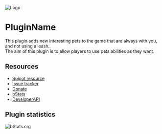 ![Logo](IMAGE)

# PluginName
This plugin adds new interesting pets to the game that are always with you, and not using a leash..\
The aim of this plugin is to allow players to use pets abilities as they want.

## Resources
- [Spigot resource](https://www.spigotmc.org/resources/X/)
- [Issue tracker](https://github.com/AlonsoAliaga/PluginName/issues)
- [Donate](https://paypal.me/AlonsoAliaga)
- [bStats](https://bstats.org/plugin/bukkit/PluginName)
- [DeveloperAPI](https://github.com/AlonsoAliaga/PluginName/wiki/PluginNameAPI)

## Plugin statistics
![bStats.org](https://bstats.org/signatures/bukkit/PluginName.svg)
